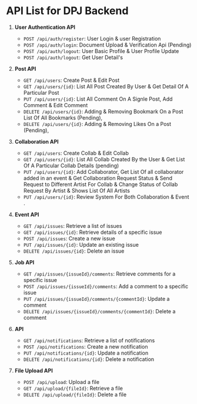 # API List for DPJ Backend

1. **User Authentication API**
    - `POST /api/auth/register`: User Login & user Registration
    - `POST /api/auth/login`: Document Upload & Verification Api (Pending)
    - `POST /api/auth/logout`: User Basic Profile  & User Profile Update
    - `POST /api/auth/logout`: Get User Detail's 


2. **Post API**
    - `GET /api/users`: Create Post & Edit Post
    - `GET /api/users/{id}`: List All Post Created By User & Get Detail Of A Particular Post 
    - `PUT /api/users/{id}`: List All Comment On A Signle Post, Add Comment & Edit Comment
    - `DELETE /api/users/{id}`: Adding & Removing Bookmark On a Post List Of All Bookmarks (Pending), 
    - `DELETE /api/users/{id}`: Adding & Removing Likes On a Post (Pending), 

3. **Collaboration API**
    - `GET /api/users`: Create Collab & Edit Collab 
    - `GET /api/users/{id}`: List All Collab Created By the User & Get List Of A Particular Collab Details (pending)
    - `PUT /api/users/{id}`: Add Collaborator, Get List Of all collaborator added in an event & Get Collaboration Request Status & Send Request to Different Artist For Collab & Change Status of Collab Request By Artist & Shows List Of All Artists
    - `PUT /api/users/{id}`: Review System For Both Collaboration & Event .

4. **Event API**
    - `GET /api/issues`: Retrieve a list of issues
    - `GET /api/issues/{id}`: Retrieve details of a specific issue
    - `POST /api/issues`: Create a new issue
    - `PUT /api/issues/{id}`: Update an existing issue
    - `DELETE /api/issues/{id}`: Delete an issue

4. **Job API**
    - `GET /api/issues/{issueId}/comments`: Retrieve comments for a specific issue
    - `POST /api/issues/{issueId}/comments`: Add a comment to a specific issue
    - `PUT /api/issues/{issueId}/comments/{commentId}`: Update a comment
    - `DELETE /api/issues/{issueId}/comments/{commentId}`: Delete a comment

5. **API**
    - `GET /api/notifications`: Retrieve a list of notifications
    - `POST /api/notifications`: Create a new notification
    - `PUT /api/notifications/{id}`: Update a notification
    - `DELETE /api/notifications/{id}`: Delete a notification

6. **File Upload API**
    - `POST /api/upload`: Upload a file
    - `GET /api/upload/{fileId}`: Retrieve a file
    - `DELETE /api/upload/{fileId}`: Delete a file
